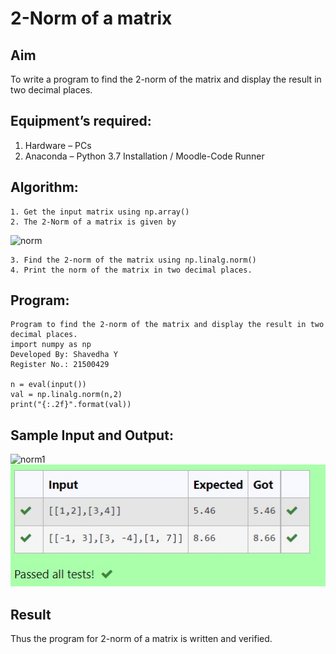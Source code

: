 # 2-Norm of a matrix
## Aim
To write a program to find the 2-norm of the matrix and display the result in two decimal places.
## Equipment’s required:
1.	Hardware – PCs
2.	Anaconda – Python 3.7 Installation / Moodle-Code Runner
## Algorithm:
	1. Get the input matrix using np.array()
	2. The 2-Norm of a matrix is given by 
![norm](./normeqn1.jpg)
    
    3. Find the 2-norm of the matrix using np.linalg.norm()
	4. Print the norm of the matrix in two decimal places.
## Program:
```
Program to find the 2-norm of the matrix and display the result in two decimal places.
import numpy as np
Developed By: Shavedha Y
Register No.: 21500429

n = eval(input())
val = np.linalg.norm(n,2)
print("{:.2f}".format(val))
```
## Sample Input and Output:
![norm1](./input.jpg)
![output](./mathso.jpeg)

## Result
Thus the program for 2-norm of a matrix is written and verified.
